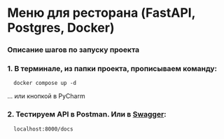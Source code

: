 # Меню для ресторана (FastAPI, Postgres, Docker)


### Описание шагов по запуску проекта

  ### 1. В терминале, из папки проекта, прописываем команду: 
  
      docker compose up -d
      
...  или кнопкой в PyCharm

  ### 2. Тестируем API в Postman. Или в [Swagger](http://localhost:8000/docs): 
  
      localhost:8000/docs
 

